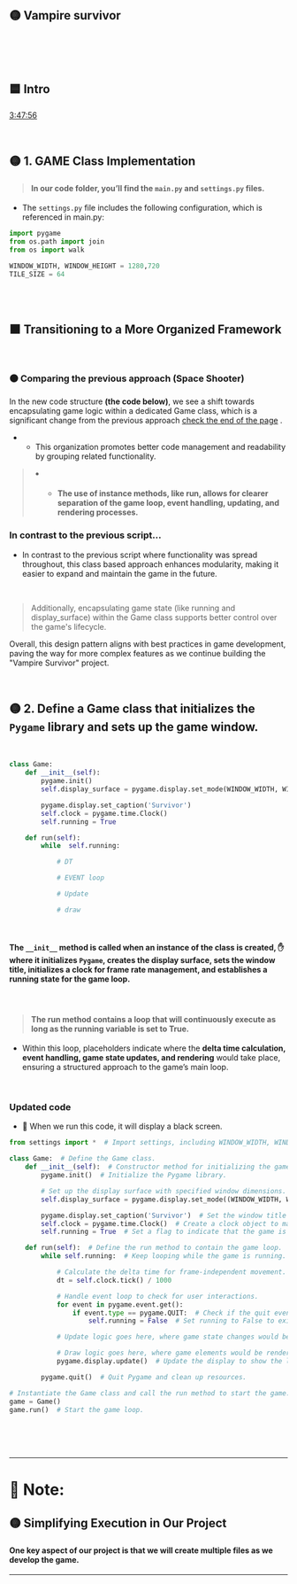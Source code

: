## 🟡 Vampire survivor

 <br>
<br>
<br>

## 🟦 Intro





[3:47:56](https://youtu.be/8OMghdHP-zs?si=Q9UgY9U1Et1Ck8mf&t=13676)

<br>

## 🟡  1. GAME Class Implementation

> #### In our code folder, you’ll find the `main.py` and `settings.py` files.

- The `settings.py` file includes the following configuration, which is referenced in main.py:

```python
import pygame
from os.path import join
from os import walk

WINDOW_WIDTH, WINDOW_HEIGHT = 1280,720
TILE_SIZE = 64
```

<br>
<br>


## 🟧 Transitioning to a More Organized Framework

<br>

### 🟤 Comparing the previous approach (Space Shooter)

In the new code structure **(the code below)**, we see a shift towards encapsulating game logic within a dedicated Game class, which is a significant change from the previous approach [check the end of the page](https://github.com/nadiamariduena/python-intro-2024-privat/blob/master/z_PYgame/spaceship_game/RE_game-CODE_17_Debut-game_create_Sounds.md) .

- - This organization promotes better code management and readability by grouping related functionality.

> - - #### The use of instance methods, like run, allows for clearer separation of the game loop, event handling, updating, and rendering processes.


### In contrast to the previous script...

- In contrast to the previous script where functionality was spread throughout, this class based approach enhances modularity, making it easier to expand and maintain the game in the future.

<br>

> Additionally, encapsulating game state (like running and display_surface) within the Game class supports better control over the game's lifecycle.

 Overall, this design pattern aligns with best practices in game development, paving the way for more complex features as we continue building the "Vampire Survivor" project.

<br>

## 🟡 2.  Define a Game class that initializes the `Pygame` library and sets up the game window.

<br>

```python
class Game:
    def __init__(self):
        pygame.init()
        self.display_surface = pygame.display.set_mode(WINDOW_WIDTH, WINDOW_HEIGHT)

        pygame.display.set_caption('Survivor')
        self.clock = pygame.time.Clock()
        self.running = True

    def run(self):
        while  self.running:

            # DT

            # EVENT loop

            # Update

            # draw
```

<br>

#### The `__init__` **method** is called when an instance of the class is created, ✋ where it initializes `Pygame`, creates the display surface, sets the window title, initializes a clock for frame rate management, and establishes a running state for the game loop.

<br>

> #### The run method contains a loop that will continuously execute as long as the running variable is set to True.

- Within this loop, placeholders indicate where the **delta time calculation, event handling, game state updates, and rendering** would take place, ensuring a structured approach to the game’s main loop.


<br>

### Updated code

- 🔴 When we run this code, it will display a black screen.

```python
from settings import *  # Import settings, including WINDOW_WIDTH, WINDOW_HEIGHT, and any other configurations.

class Game:  # Define the Game class.
    def __init__(self):  # Constructor method for initializing the game.
        pygame.init()  # Initialize the Pygame library.

        # Set up the display surface with specified window dimensions.
        self.display_surface = pygame.display.set_mode((WINDOW_WIDTH, WINDOW_HEIGHT))

        pygame.display.set_caption('Survivor')  # Set the window title to 'Survivor'.
        self.clock = pygame.time.Clock()  # Create a clock object to manage frame rate.
        self.running = True  # Set a flag to indicate that the game is running.

    def run(self):  # Define the run method to contain the game loop.
        while self.running:  # Keep looping while the game is running.

            # Calculate the delta time for frame-independent movement.
            dt = self.clock.tick() / 1000

            # Handle event loop to check for user interactions.
            for event in pygame.event.get():
                if event.type == pygame.QUIT:  # Check if the quit event is triggered.
                    self.running = False  # Set running to False to exit the game loop.

            # Update logic goes here, where game state changes would be implemented.

            # Draw logic goes here, where game elements would be rendered to the screen.
            pygame.display.update()  # Update the display to show the latest frame.

        pygame.quit()  # Quit Pygame and clean up resources.

# Instantiate the Game class and call the run method to start the game.
game = Game()
game.run()  # Start the game loop.

```

<br>
<br>
<br>

---


# 🔴 Note:

## 🟡 Simplifying Execution in Our Project

#### One key aspect of our project is that we will create multiple files as we develop the game.


---

<br>
<br>
<br>
<br>
